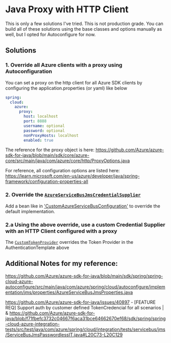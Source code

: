 # Java Proxy with HTTP Client
This is only a few solutions I've tried. This is not production grade. You can build all of these solutions using the base classes and options manually as well, but I opted for Autoconfigure for now.

## Solutions

### 1. Override all Azure clients with a proxy using Autoconfiguration
You can set a proxy on the http client for all Azure SDK clients by configuring the application.properties (or yaml) like below
```yaml
spring:
  cloud:
    azure:
      proxy:
        host: localhost
        port: 8888
        username: optional
        password: optional
        nonProxyHosts: localhost
        enabled: true
```
The reference for the proxy object is here: https://github.com/Azure/azure-sdk-for-java/blob/main/sdk/core/azure-core/src/main/java/com/azure/core/http/ProxyOptions.java

For reference, all configuration options are listed here: https://learn.microsoft.com/en-us/azure/developer/java/spring-framework/configuration-properties-all

### 2. Override the [`AzureServiceBusJmsCredentialSupplier`](./src/main/java/com/example/servicebus/CustomAzureServiceBusJmsCredentialSupplier.java)
Add a bean like in ['CustomAzureServiceBusConfiguration'](./src/main/java/com/example/servicebus/CustomAzureServiceBusConfiguration.java) to override the default implementation.


### 2.a Using the above override, use a custom Credential Supplier with an HTTP Client configured with a proxy
The [`CustomTokenProvider`](./src/main/java/com/example/servicebus/CustomTokenProvider.java) overrides the Token Provider in the AuthenticationTemplate above


## Additional Notes for my reference:

https://github.com/Azure/azure-sdk-for-java/blob/main/sdk/spring/spring-cloud-azure-autoconfigure/src/main/java/com/azure/spring/cloud/autoconfigure/implementation/jms/properties/AzureServiceBusJmsProperties.java

https://github.com/Azure/azure-sdk-for-java/issues/40897 - [FEATURE REQ] Support auth by customer defined TokenCredencial for all scenarios | & https://github.com/Azure/azure-sdk-for-java/blob/f71fbefc3732c04667f6aca31bce64662670ef68/sdk/spring/spring-cloud-azure-integration-tests/src/test/java/com/azure/spring/cloud/integration/tests/servicebus/jms/ServiceBusJmsPasswordlessIT.java#L20C73-L20C129